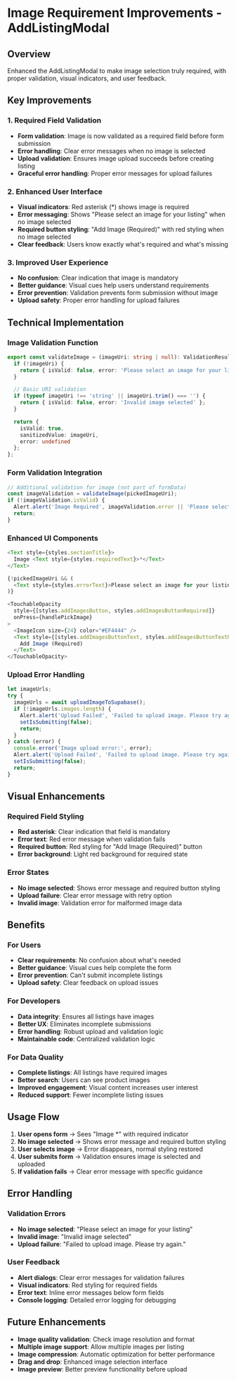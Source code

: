 # Image Requirement Improvements - AddListingModal

## Overview
Enhanced the AddListingModal to make image selection truly required, with proper validation, visual indicators, and user feedback.

## Key Improvements

### 1. **Required Field Validation**
- **Form validation**: Image is now validated as a required field before form submission
- **Error handling**: Clear error messages when no image is selected
- **Upload validation**: Ensures image upload succeeds before creating listing
- **Graceful error handling**: Proper error messages for upload failures

### 2. **Enhanced User Interface**
- **Visual indicators**: Red asterisk (*) shows image is required
- **Error messaging**: Shows "Please select an image for your listing" when no image selected
- **Required button styling**: "Add Image (Required)" with red styling when no image selected
- **Clear feedback**: Users know exactly what's required and what's missing

### 3. **Improved User Experience**
- **No confusion**: Clear indication that image is mandatory
- **Better guidance**: Visual cues help users understand requirements
- **Error prevention**: Validation prevents form submission without image
- **Upload safety**: Proper error handling for upload failures

## Technical Implementation

### Image Validation Function
```typescript
export const validateImage = (imageUri: string | null): ValidationResult => {
  if (!imageUri) {
    return { isValid: false, error: 'Please select an image for your listing' };
  }

  // Basic URI validation
  if (typeof imageUri !== 'string' || imageUri.trim() === '') {
    return { isValid: false, error: 'Invalid image selected' };
  }

  return { 
    isValid: true, 
    sanitizedValue: imageUri,
    error: undefined 
  };
};
```

### Form Validation Integration
```typescript
// Additional validation for image (not part of formData)
const imageValidation = validateImage(pickedImageUri);
if (!imageValidation.isValid) {
  Alert.alert('Image Required', imageValidation.error || 'Please select an image for your listing');
  return;
}
```

### Enhanced UI Components
```typescript
<Text style={styles.sectionTitle}>
  Image <Text style={styles.requiredText}>*</Text>
</Text>

{!pickedImageUri && (
  <Text style={styles.errorText}>Please select an image for your listing</Text>
)}

<TouchableOpacity 
  style={[styles.addImagesButton, styles.addImagesButtonRequired]} 
  onPress={handlePickImage}
>
  <ImageIcon size={24} color="#EF4444" />
  <Text style={[styles.addImagesButtonText, styles.addImagesButtonTextRequired]}>
    Add Image (Required)
  </Text>
</TouchableOpacity>
```

### Upload Error Handling
```typescript
let imageUrls;
try {
  imageUrls = await uploadImageToSupabase();
  if (!imageUrls.images.length) {
    Alert.alert('Upload Failed', 'Failed to upload image. Please try again.');
    setIsSubmitting(false);
    return;
  }
} catch (error) {
  console.error('Image upload error:', error);
  Alert.alert('Upload Failed', 'Failed to upload image. Please try again.');
  setIsSubmitting(false);
  return;
}
```

## Visual Enhancements

### Required Field Styling
- **Red asterisk**: Clear indication that field is mandatory
- **Error text**: Red error message when validation fails
- **Required button**: Red styling for "Add Image (Required)" button
- **Error background**: Light red background for required state

### Error States
- **No image selected**: Shows error message and required button styling
- **Upload failure**: Clear error message with retry option
- **Invalid image**: Validation error for malformed image data

## Benefits

### For Users
- **Clear requirements**: No confusion about what's needed
- **Better guidance**: Visual cues help complete the form
- **Error prevention**: Can't submit incomplete listings
- **Upload safety**: Clear feedback on upload issues

### For Developers
- **Data integrity**: Ensures all listings have images
- **Better UX**: Eliminates incomplete submissions
- **Error handling**: Robust upload and validation logic
- **Maintainable code**: Centralized validation logic

### For Data Quality
- **Complete listings**: All listings have required images
- **Better search**: Users can see product images
- **Improved engagement**: Visual content increases user interest
- **Reduced support**: Fewer incomplete listing issues

## Usage Flow

1. **User opens form** → Sees "Image *" with required indicator
2. **No image selected** → Shows error message and required button styling
3. **User selects image** → Error disappears, normal styling restored
4. **User submits form** → Validation ensures image is selected and uploaded
5. **If validation fails** → Clear error message with specific guidance

## Error Handling

### Validation Errors
- **No image selected**: "Please select an image for your listing"
- **Invalid image**: "Invalid image selected"
- **Upload failure**: "Failed to upload image. Please try again."

### User Feedback
- **Alert dialogs**: Clear error messages for validation failures
- **Visual indicators**: Red styling for required fields
- **Error text**: Inline error messages below form fields
- **Console logging**: Detailed error logging for debugging

## Future Enhancements
- **Image quality validation**: Check image resolution and format
- **Multiple image support**: Allow multiple images per listing
- **Image compression**: Automatic optimization for better performance
- **Drag and drop**: Enhanced image selection interface
- **Image preview**: Better preview functionality before upload 